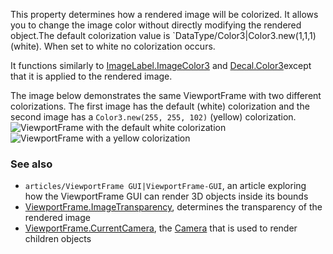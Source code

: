This property determines how a rendered image will be colorized. It allows you to change the image color without directly modifying the rendered object.The default colorization value is \`DataType/Color3|Color3.new(1,1,1) (white). When set to white no colorization occurs.

It functions similarly to [ImageLabel.ImageColor3](https://developer.roblox.com/en-us/api-reference/property/ImageLabel/ImageColor3) and [Decal.Color3](https://developer.roblox.com/en-us/api-reference/property/Decal/Color3)except that it is applied to the rendered image.

The image below demonstrates the same ViewportFrame with two different colorizations. The first image has the default (white) colorization and the second image has a `Color3.new(255, 255, 102)` (yellow) colorization.  
![ViewportFrame with the default white colorization](https://developer.roblox.com/assets/blt5926492ac1373d11/Screen_Shot_2019-02-09_at_8.03.48_PM.png)  
![ViewportFrame with a yellow colorization](https://developer.roblox.com/assets/bltaca53dbfce931b31/Screen_Shot_2019-02-09_at_8.08.58_PM.png)

### See also

*   `articles/ViewportFrame GUI|ViewportFrame-GUI`, an article exploring how the ViewportFrame GUI can render 3D objects inside its bounds
*   [ViewportFrame.ImageTransparency](https://developer.roblox.com/en-us/api-reference/property/ViewportFrame/ImageTransparency), determines the transparency of the rendered image
*   [ViewportFrame.CurrentCamera](https://developer.roblox.com/en-us/api-reference/property/ViewportFrame/CurrentCamera), the [Camera](https://developer.roblox.com/en-us/api-reference/class/Camera) that is used to render children objects